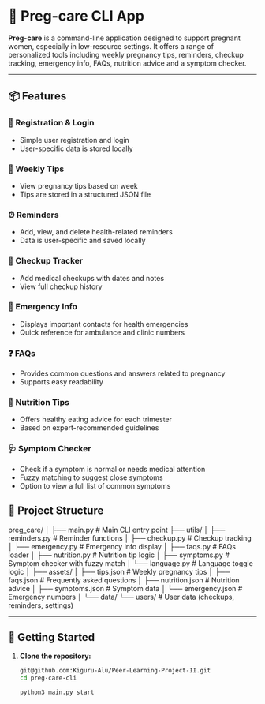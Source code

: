 # 🤰 Preg-care CLI App

**Preg-care** is a command-line application designed to support pregnant women, especially in low-resource settings. It offers a range of personalized tools including weekly pregnancy tips, reminders, checkup tracking, emergency info, FAQs, nutrition advice and a symptom checker.

---

## 📦 Features

### 📝 Registration & Login
- Simple user registration and login
- User-specific data is stored locally

### 📅 Weekly Tips
- View pregnancy tips based on week
- Tips are stored in a structured JSON file

### ⏰ Reminders
- Add, view, and delete health-related reminders
- Data is user-specific and saved locally

### 🏥 Checkup Tracker
- Add medical checkups with dates and notes
- View full checkup history

### 🚨 Emergency Info
- Displays important contacts for health emergencies
- Quick reference for ambulance and clinic numbers

### ❓ FAQs
- Provides common questions and answers related to pregnancy
- Supports easy readability

### 🥦 Nutrition Tips
- Offers healthy eating advice for each trimester
- Based on expert-recommended guidelines

### 🩺 Symptom Checker
- Check if a symptom is normal or needs medical attention
- Fuzzy matching to suggest close symptoms
- Option to view a full list of common symptoms



## 📁 Project Structure
preg_care/
│
├── main.py # Main CLI entry point
├── utils/
│ ├── reminders.py # Reminder functions
│ ├── checkup.py # Checkup tracking
│ ├── emergency.py # Emergency info display
│ ├── faqs.py # FAQs loader
│ ├── nutrition.py # Nutrition tip logic
│ ├── symptoms.py # Symptom checker with fuzzy match
│ └── language.py # Language toggle logic
│
├── assets/
│ ├── tips.json # Weekly pregnancy tips
│ ├── faqs.json # Frequently asked questions
│ ├── nutrition.json # Nutrition advice
│ ├── symptoms.json # Symptom data
│ └── emergency.json # Emergency numbers
│
└── data/
└── users/ # User data (checkups, reminders, settings)


---

## 🚀 Getting Started

1. **Clone the repository:**
   ```bash
   git@github.com:Kiguru-Alu/Peer-Learning-Project-II.git
   cd preg-care-cli

   python3 main.py start



